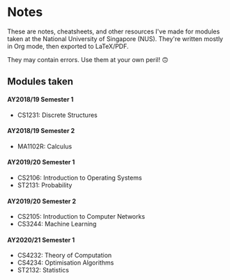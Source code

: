 # Notes

These are notes, cheatsheets, and other resources I've made for modules taken at the National University of Singapore (NUS).
They're written mostly in Org mode, then exported to LaTeX/PDF.

They may contain errors. Use them at your own peril! 🙃

## Modules taken

#### AY2018/19 Semester 1

- CS1231: Discrete Structures

#### AY2018/19 Semester 2

- MA1102R: Calculus

#### AY2019/20 Semester 1

- CS2106: Introduction to Operating Systems
- ST2131: Probability

#### AY2019/20 Semester 2

- CS2105: Introduction to Computer Networks
- CS3244: Machine Learning

#### AY2020/21 Semester 1

- CS4232: Theory of Computation
- CS4234: Optimisation Algorithms
- ST2132: Statistics
